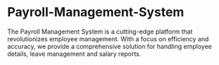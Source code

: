 # Payroll-Management-System
The Payroll Management System is a cutting-edge platform that revolutionizes employee management. With a focus on efficiency and accuracy, we provide a comprehensive solution for handling employee details, leave management and salary reports.
